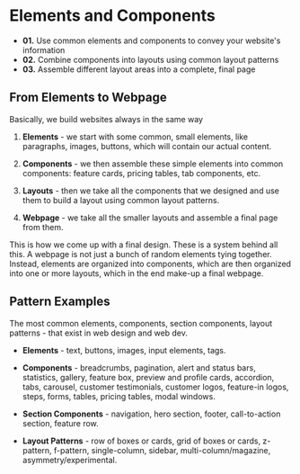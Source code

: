 # Elements and Components

- **01.** Use common elements and components to convey your website's information
- **02.** Combine components into layouts using common layout patterns
- **03.** Assemble different layout areas into a complete, final page

## From Elements to Webpage

Basically, we build websites always in the same way

1. **Elements** - we start with some common, small elements, like paragraphs, images, buttons, which will contain our actual content.

2. **Components** - we then assemble these simple elements into common components: feature cards, pricing tables, tab components, etc.

3. **Layouts** - then we take all the components that we designed and use them to build a layout using common layout patterns.

4. **Webpage** - we take all the smaller layouts and assemble a final page from them.

This is how we come up with a final design. These is a system behind all this. A webpage is not just a bunch of random elements tying together. Instead, elements are organized into components, which are then organized into one or more layouts, which in the end make-up a final webpage.

## Pattern Examples

The most common elements, components, section components, layout patterns - that exist in web design and web dev.

- **Elements** - text, buttons, images, input elements, tags.

- **Components** - breadcrumbs, pagination, alert and status bars, statistics, gallery, feature box, preview and profile cards, accordion, tabs, carousel, customer testimonials, customer logos, feature-in logos, steps, forms, tables, pricing tables, modal windows.

- **Section Components** - navigation, hero section, footer, call-to-action section, feature row.

- **Layout Patterns** - row of boxes or cards, grid of boxes or cards, z-pattern, f-pattern, single-column, sidebar, multi-column/magazine, asymmetry/experimental.
